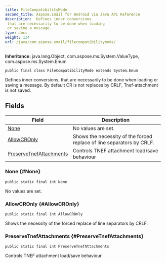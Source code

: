 ```yaml
---
title: FileCompatibilityMode
second_title: Aspose.Email for Android via Java API Reference
description:  Defines inner conversions 
 that are necessarily to be done when loading 
 or saving a message.
type: docs
weight: 134
url: /java/com.aspose.email/filecompatibilitymode/
---
```

**Inheritance:**
java.lang.Object, com.aspose.ms.System.ValueType, com.aspose.ms.System.Enum
```
public final class FileCompatibilityMode extends System.Enum
```

Defines inner conversions, that are necessarily to be done when loading or saving a message. By default CR is not replaces by CRLF, Tnef-attachment is not saved.
## Fields

| Field | Description |
| --- | --- |
| [None](#None) | No values are set. |
| [AllowCROnly](#AllowCROnly) | Shows the necessity of the forced replace of line separators by CRLF. |
| [PreserveTnefAttachments](#PreserveTnefAttachments) | Controls TNEF attachment load/save behaviour |
### None {#None}
```
public static final int None
```


No values are set.

### AllowCROnly {#AllowCROnly}
```
public static final int AllowCROnly
```


Shows the necessity of the forced replace of line separators by CRLF.

### PreserveTnefAttachments {#PreserveTnefAttachments}
```
public static final int PreserveTnefAttachments
```


Controls TNEF attachment load/save behaviour

